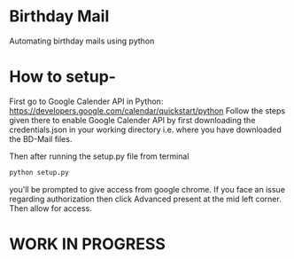 # Birthday Mail
Automating birthday mails using python 

# How to setup-
First go to Google Calender API in Python: https://developers.google.com/calendar/quickstart/python
Follow the steps given there to enable Google Calender API by first downloading the credentials.json in your working directory i.e. where you have downloaded the BD-Mail files.

Then after running the setup.py file from terminal
```python
python setup.py
```
you'll be prompted to give access from google chrome.
If you face an issue regarding authorization then click Advanced present  at the mid left corner. 
Then allow for access.


# WORK IN PROGRESS 
